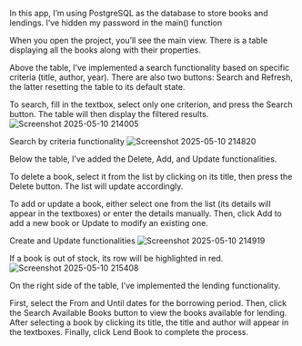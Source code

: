 
In this app, I’m using PostgreSQL as the database to store books and lendings. I’ve hidden my password in the main() function 

When you open the project, you’ll see the main view.
There is a table displaying all the books along with their properties.

Above the table, I’ve implemented a search functionality based on specific criteria (title, author, year). 
There are also two buttons: Search and Refresh, the latter resetting the table to its default state.

To search, fill in the textbox, select only one criterion, and press the Search button. The table will then display the filtered results.
![Screenshot 2025-05-10 214005](https://github.com/user-attachments/assets/c20ffe99-f971-442d-9b86-7d3b8a19a44c)

Search by criteria functionality
![Screenshot 2025-05-10 214820](https://github.com/user-attachments/assets/7c9ef796-f1c0-4555-9b56-0f50037dcd1a)

Below the table, I’ve added the Delete, Add, and Update functionalities.

To delete a book, select it from the list by clicking on its title, then press the Delete button. The list will update accordingly.

To add or update a book, either select one from the list (its details will appear in the textboxes) or enter the details manually.
Then, click Add to add a new book or Update to modify an existing one.

Create and Update functionalities
![Screenshot 2025-05-10 214919](https://github.com/user-attachments/assets/9b4b9049-bd48-4066-91bc-b165aa0fb6c8)


If a book is out of stock, its row will be highlighted in red.
![Screenshot 2025-05-10 215408](https://github.com/user-attachments/assets/4460ea53-b68a-4d49-88cd-5704c8571abc)

On the right side of the table, I’ve implemented the lending functionality.

First, select the From and Until dates for the borrowing period.
Then, click the Search Available Books button to view the books available for lending.
After selecting a book by clicking its title, the title and author will appear in the textboxes. Finally, click Lend Book to complete the process.

